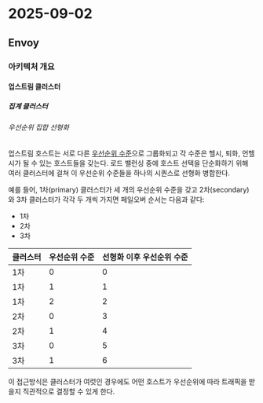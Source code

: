 # 2025-09-02

## Envoy

### 아키텍처 개요

#### 업스트림 클러스터

##### 집계 클러스터

###### 우선순위 집합 선형화

업스트림 호스트는 서로 다른 [우선순위 수준][arch-upstream-clusters-load-balancing-priority-levels]으로 그룹화되고 각 수준은 헬시, 퇴화, 언헬시가 될 수 있는 호스트들을 갖는다. 로드 밸런싱 중에 호스트 선택을 단순화하기 위해 여러 클러스터에 걸쳐 이 우선순위 수준들을 하나의 시퀀스로 선형화 병합한다.

예를 들어, 1차(primary) 클러스터가 세 개의 우선순위 수준을 갖고 2차(secondary)와 3차 클러스터가 각각 두 개씩 가지면 페일오버 순서는 다음과 같다:

* 1차
* 2차
* 3차

| 클러스터 | 우선순위 수준 | 선형화 이후 우선순위 수준 |
| -------- | ------------- | ------------------------- |
| 1차      | 0             | 0                         |
| 1차      | 1             | 1                         |
| 1차      | 2             | 2                         |
| 2차      | 0             | 3                         |
| 2차      | 1             | 4                         |
| 3차      | 0             | 5                         |
| 3차      | 1             | 6                         |

이 접근방식은 클러스터가 여럿인 경우에도 어떤 호스트가 우선순위에 따라 트래픽을 받을지 직관적으로 결정할 수 있게 한다.

[arch-upstream-clusters-load-balancing-priority-levels]: https://www.envoyproxy.io/docs/envoy/latest/intro/arch_overview/upstream/load_balancing/priority#arch-overview-load-balancing-priority-levels

